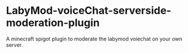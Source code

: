 # LabyMod-voiceChat-serverside-moderation-plugin
A minecraft spigot plugin to moderate the labymod voiechat on your own server.
